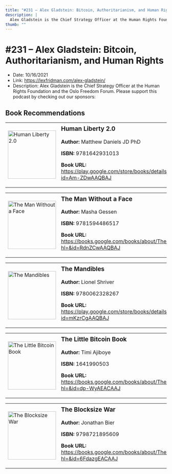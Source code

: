 ```yaml
---
title: "#231 – Alex Gladstein: Bitcoin, Authoritarianism, and Human Rights"
description: |
  Alex Gladstein is the Chief Strategy Officer at the Human Rights Foundation and the Oslo Freedom Forum. Please support this podcast by checking out our sponsors:"
thumb: ""
---
```


# #231 – Alex Gladstein: Bitcoin, Authoritarianism, and Human Rights

  - Date: 10/16/2021
  - Link: https://lexfridman.com/alex-gladstein/
  - Description: Alex Gladstein is the Chief Strategy Officer at the Human Rights Foundation and the Oslo Freedom Forum. Please support this podcast by checking out our sponsors:

## Book Recommendations

<table style="border: none;"><tr style="border: none;"><td style="border: none;"><img src="https://books.google.com/books/content?id=Am-ZDwAAQBAJ&printsec=frontcover&img=1&zoom=1&edge=curl&source=gbs_api" alt="Human Liberty 2.0" width="150" style="vertical-align: top;"></td><td style="border: none; vertical-align: top;"><h3 style='margin-top: 5'>Human Liberty 2.0</h3><p><strong>Author:</strong> Matthew Daniels JD PhD</p><p><strong>ISBN:</strong> 9781642931013</p><p><strong>Book URL:</strong> <a href="https://play.google.com/store/books/details?id=Am-ZDwAAQBAJ">https://play.google.com/store/books/details?id=Am-ZDwAAQBAJ</a></p></td></tr></table>
<table style="border: none;"><tr style="border: none;"><td style="border: none;"><img src="https://books.google.com/books/content?id=RdnZCwAAQBAJ&printsec=frontcover&img=1&zoom=1&edge=curl&source=gbs_api" alt="The Man Without a Face" width="150" style="vertical-align: top;"></td><td style="border: none; vertical-align: top;"><h3 style='margin-top: 5'>The Man Without a Face</h3><p><strong>Author:</strong> Masha Gessen</p><p><strong>ISBN:</strong> 9781594486517</p><p><strong>Book URL:</strong> <a href="https://books.google.com/books/about/The_Man_Without_a_Face.html?hl=&id=RdnZCwAAQBAJ">https://books.google.com/books/about/The_Man_Without_a_Face.html?hl=&id=RdnZCwAAQBAJ</a></p></td></tr></table>
<table style="border: none;"><tr style="border: none;"><td style="border: none;"><img src="https://books.google.com/books/content?id=mKzrCgAAQBAJ&printsec=frontcover&img=1&zoom=1&edge=curl&source=gbs_api" alt="The Mandibles" width="150" style="vertical-align: top;"></td><td style="border: none; vertical-align: top;"><h3 style='margin-top: 5'>The Mandibles</h3><p><strong>Author:</strong> Lionel Shriver</p><p><strong>ISBN:</strong> 9780062328267</p><p><strong>Book URL:</strong> <a href="https://play.google.com/store/books/details?id=mKzrCgAAQBAJ">https://play.google.com/store/books/details?id=mKzrCgAAQBAJ</a></p></td></tr></table>
<table style="border: none;"><tr style="border: none;"><td style="border: none;"><img src="https://books.google.com/books/content?id=dp-WyAEACAAJ&printsec=frontcover&img=1&zoom=1&source=gbs_api" alt="The Little Bitcoin Book" width="150" style="vertical-align: top;"></td><td style="border: none; vertical-align: top;"><h3 style='margin-top: 5'>The Little Bitcoin Book</h3><p><strong>Author:</strong> Timi Ajiboye</p><p><strong>ISBN:</strong> 1641990503</p><p><strong>Book URL:</strong> <a href="https://books.google.com/books/about/The_Little_Bitcoin_Book.html?hl=&id=dp-WyAEACAAJ">https://books.google.com/books/about/The_Little_Bitcoin_Book.html?hl=&id=dp-WyAEACAAJ</a></p></td></tr></table>
<table style="border: none;"><tr style="border: none;"><td style="border: none;"><img src="https://books.google.com/books/content?id=6FdazgEACAAJ&printsec=frontcover&img=1&zoom=1&source=gbs_api" alt="The Blocksize War" width="150" style="vertical-align: top;"></td><td style="border: none; vertical-align: top;"><h3 style='margin-top: 5'>The Blocksize War</h3><p><strong>Author:</strong> Jonathan Bier</p><p><strong>ISBN:</strong> 9798721895609</p><p><strong>Book URL:</strong> <a href="https://books.google.com/books/about/The_Blocksize_War.html?hl=&id=6FdazgEACAAJ">https://books.google.com/books/about/The_Blocksize_War.html?hl=&id=6FdazgEACAAJ</a></p></td></tr></table>
